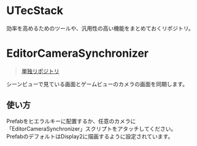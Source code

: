 # UTecStack
効率を高めるためのツールや、汎用性の高い機能をまとめておくリポジトリ。

# EditorCameraSynchronizer
> [単独リポジトリ](https://github.com/nkc20236039/EditorCameraSynchronizer)

シーンビューで見ている画面とゲームビューのカメラの画面を同期します。

## 使い方
Prefabをヒエラルキーに配置するか、任意のカメラに「EditorCameraSynchronizer」スクリプトをアタッチしてください。  
PrefabのデフォルトはDisplay2に描画するように設定されています。